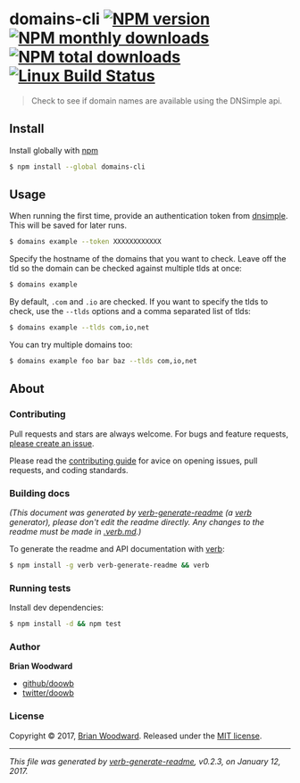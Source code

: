 # domains-cli [![NPM version](https://img.shields.io/npm/v/domains-cli.svg?style=flat)](https://www.npmjs.com/package/domains-cli) [![NPM monthly downloads](https://img.shields.io/npm/dm/domains-cli.svg?style=flat)](https://npmjs.org/package/domains-cli)  [![NPM total downloads](https://img.shields.io/npm/dt/domains-cli.svg?style=flat)](https://npmjs.org/package/domains-cli) [![Linux Build Status](https://img.shields.io/travis/doowb/domains-cli.svg?style=flat&label=Travis)](https://travis-ci.org/doowb/domains-cli)

> Check to see if domain names are available using the DNSimple api.

## Install

Install globally with [npm](https://www.npmjs.com/)

```sh
$ npm install --global domains-cli
```

## Usage

When running the first time, provide an authentication token from [dnsimple](https://dnsimple.com). This will be saved for later runs.

```sh
$ domains example --token XXXXXXXXXXXX
```

Specify the hostname of the domains that you want to check. Leave off the tld so the domain can be checked against multiple tlds at once:

```sh
$ domains example
```

By default, `.com` and `.io` are checked. If you want to specify the tlds to check, use the `--tlds` options and a comma separated list of tlds:

```sh
$ domains example --tlds com,io,net
```

You can try multiple domains too:

```sh
$ domains example foo bar baz --tlds com,io,net
```

## About

### Contributing

Pull requests and stars are always welcome. For bugs and feature requests, [please create an issue](../../issues/new).

Please read the [contributing guide](contributing.md) for avice on opening issues, pull requests, and coding standards.

### Building docs

_(This document was generated by [verb-generate-readme](https://github.com/verbose/verb-generate-readme) (a [verb](https://github.com/verbose/verb) generator), please don't edit the readme directly. Any changes to the readme must be made in [.verb.md](.verb.md).)_

To generate the readme and API documentation with [verb](https://github.com/verbose/verb):

```sh
$ npm install -g verb verb-generate-readme && verb
```

### Running tests

Install dev dependencies:

```sh
$ npm install -d && npm test
```

### Author

**Brian Woodward**

* [github/doowb](https://github.com/doowb)
* [twitter/doowb](http://twitter.com/doowb)

### License

Copyright © 2017, [Brian Woodward](https://github.com/doowb).
Released under the [MIT license](LICENSE).

***

_This file was generated by [verb-generate-readme](https://github.com/verbose/verb-generate-readme), v0.2.3, on January 12, 2017._